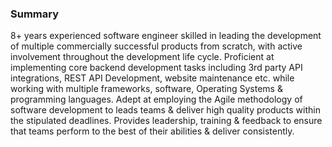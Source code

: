 ### Summary

8+ years experienced software engineer skilled in leading the development of multiple commercially successful products from scratch, 
with active involvement throughout the development life cycle.
Proficient at implementing core backend development tasks including 3rd party API integrations, REST API Development, website maintenance etc.
while working with multiple frameworks, software, Operating Systems & programming languages. 
Adept at employing the Agile methodology of software development to leads teams & deliver high quality products within the stipulated deadlines. 
Provides leadership, training & feedback to ensure that teams perform to the best of their abilities & deliver consistently.  
